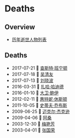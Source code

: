 # Deaths

## Overview

- [历年逝世人物列表](https://zh.wikipedia.org/wiki/%E6%AD%B7%E5%B9%B4%E9%80%9D%E4%B8%96%E4%BA%BA%E7%89%A9%E5%88%97%E8%A1%A8)

## Deaths

- 2017-07-21 🙏 [查斯特·班宁顿](https://zh.wikipedia.org/wiki/%E6%9F%A5%E6%96%AF%E7%89%B9%C2%B7%E7%8F%AD%E5%AF%A7%E9%A0%93)
- 2017-07-18 🙏 [吴清友](https://zh.wikipedia.org/wiki/%E5%90%B3%E6%B8%85%E5%8F%8B)
- 2017-07-13 🙏 [刘晓波](https://zh.wikipedia.org/wiki/%E5%88%98%E6%99%93%E6%B3%A2)
- 2016-03-31 🙏 [扎哈·哈迪德](https://zh.wikipedia.org/wiki/%E8%96%A9%E5%93%88%C2%B7%E5%93%88%E5%B8%9D)
- 2016-01-10 🙏 [大卫·鲍伊](https://zh.wikipedia.org/wiki/%E5%A4%A7%E5%8D%AB%C2%B7%E9%B2%8D%E4%BC%8A)
- 2012-02-11 🙏 [惠特妮·休斯顿](https://zh.wikipedia.org/wiki/%E6%83%A0%E7%89%B9%E5%A6%AE%C2%B7%E4%BC%91%E6%96%AF%E9%A1%BF)
- 2011-10-05 🙏 [史蒂夫·乔布斯](https://zh.wikipedia.org/wiki/%E5%8F%B2%E8%92%82%E5%A4%AB%C2%B7%E4%B9%94%E5%B8%83%E6%96%AF)
- 2009-06-25 🙏 [迈克尔·杰克逊](https://zh.wikipedia.org/wiki/%E8%BF%88%E5%85%8B%E5%B0%94%C2%B7%E6%9D%B0%E5%85%8B%E9%80%8A)
- 2009-04-06 🙏 [阿桑](https://zh.wikipedia.org/wiki/%E9%98%BF%E6%A1%91)
- 2003-12-30 🙏 [梅艳芳](https://zh.wikipedia.org/wiki/%E6%A2%85%E8%89%B7%E8%8A%B3)
- 2003-04-01 🙏 [张国荣](https://zh.wikipedia.org/wiki/%E5%BC%B5%E5%9C%8B%E6%A6%AE)
